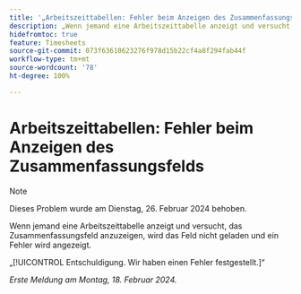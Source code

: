 ```yaml
---
title: '„Arbeitszeittabellen: Fehler beim Anzeigen des Zusammenfassungsfelds“'
description: „Wenn jemand eine Arbeitszeittabelle anzeigt und versucht, das Zusammenfassungsfeld anzuzeigen, wird das Feld nicht geladen und ein Fehler wird angezeigt.“
hidefromtoc: true
feature: Timesheets
source-git-commit: 073f63610623276f978d15b22cf4a8f294fab44f
workflow-type: tm+mt
source-wordcount: '78'
ht-degree: 100%

---
```



# Arbeitszeittabellen: Fehler beim Anzeigen des Zusammenfassungsfelds

>[!NOTE]
>
>Dieses Problem wurde am Dienstag, 26. Februar 2024 behoben.

Wenn jemand eine Arbeitszeittabelle anzeigt und versucht, das Zusammenfassungsfeld anzuzeigen, wird das Feld nicht geladen und ein Fehler wird angezeigt.

„[!UICONTROL Entschuldigung. Wir haben einen Fehler festgestellt.]“

_Erste Meldung am Montag, 18. Februar 2024._
